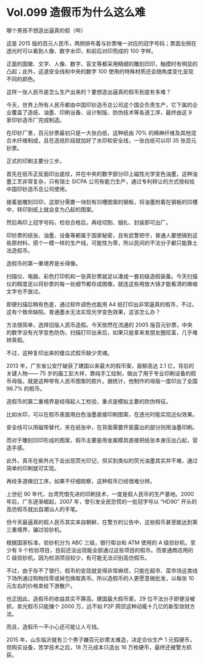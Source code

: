 # Vol.099 造假币为什么这么难

哪个男孩不想造出逼真的假（哔）

这是 2015 版的百元人民币，两侧排布着与钞票唯一对应的冠字号码；票面左侧在透光时可以看到人像、数字水印，和前后对印而成的 100 字样。

正面的国徽、文字、人像、数字、盲文等都采用精细的雕刻凹印，触摸时有明显的凸起；此外，这道安全线和中央的数字 100 使用的特殊材质还会随角度变化呈现不同的颜色。

这样一张人民币是怎么生产出来的？要想造出逼真的假币到底有多难？

今天，世界上所有人民币都由中国印钞造币总公司这个国企负责生产，它下属的企业覆盖了造纸、油墨、印刷设备、设计制版、防伪技术等各道工序，最终由这 9 家印钞造币厂完成制造。

在印钞厂里，百元钞票最初只是一大张白纸，这种纸由 70% 的棉麻纤维及其他混合木纤维制成，且在造纸阶段就加好了水印和安全线，一张白纸可以印 35 张百元钞票。

正式的印刷主要分三步。

首先在纸币正反面印出底纹，并在中央的数字部分印上磁性光学变色油墨，这种油墨工艺非常复杂，只有瑞士 SICPA 公司有能力生产，通过专利转让的方式授权给中国印钞造币总公司使用。

接着是雕刻凹印，这部分需要一块刻有凹槽图案的钢板，将油墨附着在钢板的凹槽中，转印到纸上就会变为凸起的图案。

然后再印上冠字号码，检验合格后，再经切割、捆扎、封装即可出厂。

印钞票的纸张、油墨、设备等都属于国家秘密，且有武警把守，普通人要想搞到这些原材料，搭个一模一样的生产线，可能性为零，所以民间的不法分子都只能靠土法造假币。

造假币的第一重境界是长得像。

扫描仪、电脑、彩色打印机和一张真钞票就足以凑成一套初级造假装备。今天扫描仪的精度足以将钞票的每一处细节都存成图像，就连这些用放大镜才能看清的微缩文字也不放过。

即便扫描后稍有色差，通过软件调色也能用 A4 纸打印出非常逼真的假币，不过，这有个致命缺陷，普通墨水无法实现光学变色效果，这该怎么办？

方法很简单，选择旧版人民币造假。今天依然在流通的 2005 版百元钞票，中央的数字没有光学变色防伪，扫描打印出来后，如果只是拿来发朋友圈炫富，几乎难辨真假。

不过，这种复印出来的傻瓜式假币缺少灵魂。

2013 年，广东省公安厅破获了建国以来最大的假币案，面额高达 2.1 亿，背后的关键人物—— 75 岁的画工彭大祥，靠纯手工绘制，做出了用于专业印刷设备的假币母版，就是这种带有人民币图案的胶片。据统计，他制作的母版一度印出了全国 96.7% 的假币。

造假币的第二重境界是经得起人工检验，重点是模拟主要的防伪特征。

比如水印，可以在假币表面用白色油墨直接印刷图案，在透光时能实现近似效果。

安全线可以用磁带替代，夹在纸张中，在背面需要开窗露出的部分则用油墨印刷。

而对于雕刻凹印形成的图案，假币主要是用金属模具直接把纸张本身压出凸起，营造手感。

此外，真币在紫外光下会出现荧光印记，但买到类似的荧光油墨其实并不难，通过简单的印刷就可实现。

再经多道做旧工序，如果不仔细观察，这种假币已经很难分辨。

上世纪 90 年代，台湾凭借先进的印刷技术，一度是假人民币的生产基地。2000 年后，广东逐渐崛起，2007 年，曾引发全民恐慌的一批冠字号以 “HD90” 开头的高仿假币就出自潮汕人的手笔。

但今天最逼真的假人民币其实来自朝鲜，在警方的公告中，这些假币甚至能达到第三重境界，骗过验钞机。

根据国家标准，验钞机分为 ABC 三级，银行柜台和 ATM 使用的 A 级验钞机，至少有 9 个检验项目，目前还没出现能全部通过这些项目的假币。而普通商店用的 C 级验钞机，因为检测项目较少，有可能无法识别高仿假币。

不过，由于存不了银行，假币的变现就变得非常麻烦，只能在超市、菜市场这类线下场所通过购物找零或掉包换取真币。所以造假币的人更愿意做批发，以每张 10 元左右的价格卖给下游散户。

也正因此，造假币的收益其实不算高。建国最大假币案，29 位不法分子即便没被抓，卖光假币只能赚个 2000 万，远不如 P2P 网贷这种动辄十几亿的新型敛财方法。

而且，造假币一不小心还可能让人亏钱。

2015 年，山东临沂就有三个男子嫌百元钞票太难造，决定合伙生产 1 元假硬币，但购买设备，苦学技术之后，18 万元成本只造出 16 万枚硬币，最终还被警方抓获。
